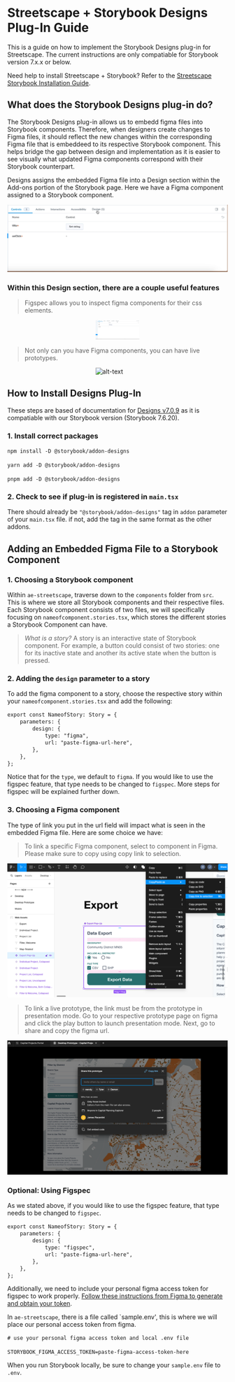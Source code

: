 # Streetscape + Storybook Designs Plug-In Guide

This is a guide on how to implement the Storybook Designs plug-in for Streetscape. The current instructions are only compatiable for Storybook version 7.x.x or below.

Need help to install Streetscape + Storybook? Refer to the [Streetscape Storybook Installation Guide](https://github.com/NYCPlanning/design/blob/main/streetscape-storybook-installation-guide.md).

## What does the Storybook Designs plug-in do?

The Storybook Designs plug-in allows us to embedd figma files into Storybook components. Therefore, when designers create changes to Figma files, it should reflect the new changes within the corresponding Figma file that is embeddeed to its respective Storybook component. This helps bridge the gap between design and implementation as it is easier to see visually what updated Figma components correspond with their Storybook counterpart.

Designs assigns the embedded Figma file into a Design section within the Add-ons portion of the Storybook page. Here we have a Figma component assigned to a Storybook component.

![alt-text](https://github.com/NYCPlanning/design/blob/designs-plugin/assets/storybook-designs/designsection.gif)

### Within this Design section, there are a couple useful features

> Figspec allows you to inspect figma components for their css elements.
<div style="width:20%; margin: auto;">

![alt-text](https://github.com/NYCPlanning/design/blob/designs-plugin/assets/storybook-designs/figspec.gif)

</div>

> Not only can you have Figma components, you can have live prototypes.
<div style="width:20%; margin: auto;">

![alt-text](hhttps://github.com/NYCPlanning/design/blob/designs-plugin/assets/storybook-designs/figmaprototype.gif)

</div>

## How to Install Designs Plug-In

These steps are based of documentation for [Designs v7.0.9](https://github.com/storybookjs/addon-designs/tree/v7.0.9) as it is compatiable with our Storybook version (Storybook 7.6.20).

### 1. Install correct packages

    npm install -D @storybook/addon-designs

    yarn add -D @storybook/addon-designs

    pnpm add -D @storybook/addon-designs

### 2. Check to see if plug-in is registered in `main.tsx`

There should already be `"@storybook/addon-designs"` tag in `addon` parameter of your `main.tsx` file. if not, add the tag in the same format as the other addons.

## Adding an Embedded Figma File to a Storybook Component

### 1. Choosing a Storybook component

Within `ae-streetscape`, traverse down to the `components` folder from `src`. This is where we store all Storybook components and their respective files. Each Storybook component consists of two files, we will specifically focusing on `nameofcomponent.stories.tsx`, which stores the different stories a Storybook Component can have.

> *What is a story?* A story is an interactive state of Storybook component. For example, a button could consist of two stories: one for its inactive state and another its active state when the button is pressed.

### 2. Adding the `design` parameter to a story

To add the figma component to a story, choose the respective story within your `nameofcomponent.stories.tsx` and add the following:

    export const NameofStory: Story = {
        parameters: {
            design: {
                type: "figma",
                url: "paste-figma-url-here",
            },
        },
    };

Notice that for the `type`, we default to `figma`. If you would like to use the figspec feature, that type needs to be changed to `figspec`. More steps for figspec will be explained further down.

### 3. Choosing a Figma component

The type of link you put in the url field will impact what is seen in the embedded Figma file. Here are some choice we have:

> To link a specific Figma component, select to component in Figma. Please make sure to copy using copy link to selection.

![alt-text](https://github.com/NYCPlanning/design/blob/designs-plugin/assets/storybook-designs/selectingfigmacomponent.png)

> To link a live prototype, the link must be from the prototype in presentation mode. Go to your respective prototype page on figma and click the play button to launch presentation mode. Next, go to share and copy the figma url.

![alt-text](https://github.com/NYCPlanning/design/blob/designs-plugin/assets/storybook-designs/selectingprototype.png)

### Optional: Using Figspec

As we stated above, if you would like to use the figspec feature, that type needs to be changed to `figspec`.

    export const NameofStory: Story = {
        parameters: {
            design: {
                type: "figspec",
                url: "paste-figma-url-here",
            },
        },
    };

Additionally, we need to include your personal figma access token for figspec to work properly. [Follow these instructions from Figma to generate and obtain your token](https://www.figma.com/developers/api#access-tokens).

In `ae-streetscape`, there is a file called `sample.env', this is where we will place our personal access token from figma.

    # use your personal figma access token and local .env file

    STORYBOOK_FIGMA_ACCESS_TOKEN=paste-figma-access-token-here

When you run Storybook locally, be sure to change your `sample.env` file to `.env`.
